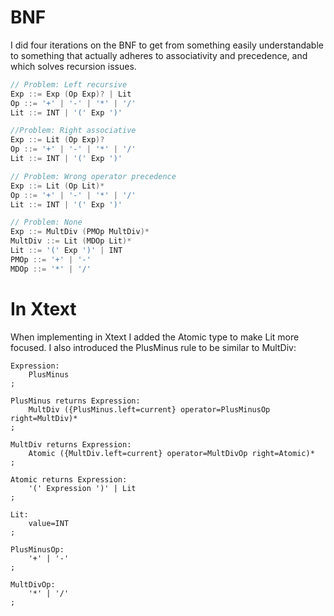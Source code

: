 # BNF
I did four iterations on the BNF to get from something easily understandable to something that actually adheres to associativity and precedence, and which solves recursion issues.

```c++
// Problem: Left recursive
Exp ::= Exp (Op Exp)? | Lit
Op ::= '+' | '-' | '*' | '/'
Lit ::= INT | '(' Exp ')'

//Problem: Right associative
Exp ::= Lit (Op Exp)?
Op ::= '+' | '-' | '*' | '/'
Lit ::= INT | '(' Exp ')'

// Problem: Wrong operator precedence
Exp ::= Lit (Op Lit)*
Op ::= '+' | '-' | '*' | '/'
Lit ::= INT | '(' Exp ')'

// Problem: None
Exp ::= MultDiv (PMOp MultDiv)*
MultDiv ::= Lit (MDOp Lit)*
Lit ::= '(' Exp ')' | INT
PMOp ::= '+' | '-'
MDOp ::= '*' | '/'
```

# In Xtext
When implementing in Xtext I added the Atomic type to make Lit more focused. I also introduced the PlusMinus rule to be similar to MultDiv:

```
Expression:
	PlusMinus
;

PlusMinus returns Expression:
	MultDiv ({PlusMinus.left=current} operator=PlusMinusOp right=MultDiv)*
;

MultDiv returns Expression:
	Atomic ({MultDiv.left=current} operator=MultDivOp right=Atomic)*
;

Atomic returns Expression:
	'(' Expression ')' | Lit
;

Lit:
	value=INT
;

PlusMinusOp:
	'+' | '-'
;

MultDivOp:
	'*' | '/'
;
```
